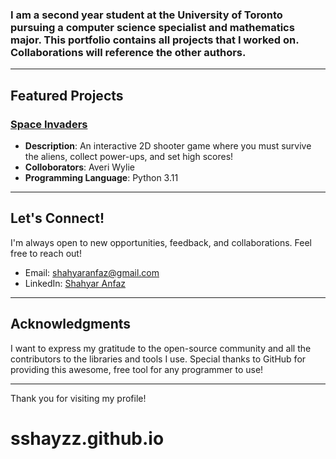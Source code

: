 ### I am a second year student at the University of Toronto pursuing a computer science specialist and mathematics major. This portfolio contains all projects that I worked on. Collaborations will reference the other authors.

---

## Featured Projects

### [Space Invaders](Project1---SpaceInvaders)
- **Description**: An interactive 2D shooter game where you must survive the aliens, collect power-ups, and set high scores!
- **Colloborators**: Averi Wylie
- **Programming Language**: Python 3.11

---

## Let's Connect!

I'm always open to new opportunities, feedback, and collaborations. Feel free to reach out!

- Email: shahyaranfaz@gmail.com
- LinkedIn: [Shahyar Anfaz](https://www.linkedin.com/in/shahyaranfaz/)

---

## Acknowledgments

I want to express my gratitude to the open-source community and all the contributors to the libraries and tools I use. Special thanks to GitHub for providing this awesome, free tool for any programmer to use!

---

Thank you for visiting my profile!
# sshayzz.github.io
